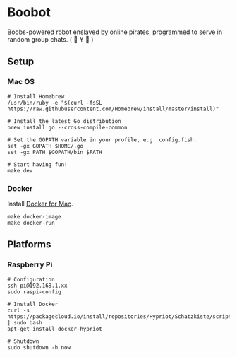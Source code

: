 # Boobot

Boobs-powered robot enslaved by online pirates, programmed to serve in random group chats. ( 🤖 Y 🤖 )


## Setup

### Mac OS

	# Install Homebrew
	/usr/bin/ruby -e "$(curl -fsSL https://raw.githubusercontent.com/Homebrew/install/master/install)"

	# Install the latest Go distribution
	brew install go --cross-compile-common

	# Set the GOPATH variable in your profile, e.g. config.fish:
	set -gx GOPATH $HOME/.go
	set -gx PATH $GOPATH/bin $PATH

	# Start having fun!
	make dev

### Docker

Install [Docker for Mac](https://docs.docker.com/docker-for-mac/).

	make docker-image
	make docker-run


## Platforms

### Raspberry Pi

	# Configuration
	ssh pi@192.168.1.xx
	sudo raspi-config

	# Install Docker
	curl -s https://packagecloud.io/install/repositories/Hypriot/Schatzkiste/script.deb.sh | sudo bash
	apt-get install docker-hypriot

	# Shutdown
	sudo shutdown -h now
